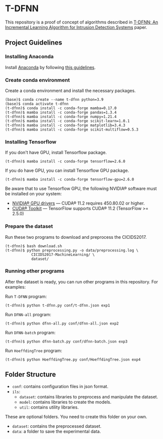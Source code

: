 
# T-DFNN

This repository is a proof of concept of algorithms described in [T-DFNN: An Incremental Learning Algorithm for Intrusion Detection Systems](https://doi.org/10.1109/ACCESS.2021.3127985) paper.

## Project Guidelines

### Installing Anaconda
Install [Anaconda](https://www.anaconda.com/) by following [this guidelines](https://docs.anaconda.com/anaconda/install/). 

### Create conda environment

Create a conda environment and install the necessary packages.

    (base)$ conda create --name t-dfnn python=3.9
    (base)$ conda activate t-dfnn
    (t-dfnn)$ conda install -c conda-forge mamba=0.17.0
    (t-dfnn)$ mamba install -c conda-forge pandas=1.3.4
    (t-dfnn)$ mamba install -c conda-forge numpy=1.21.4
    (t-dfnn)$ mamba install -c conda-forge scikit-learn=1.0.1
    (t-dfnn)$ mamba install -c conda-forge matplotlib=3.4.3
    (t-dfnn)$ mamba install -c conda-forge scikit-multiflow=0.5.3
    
### Installing Tensorflow

If you don't have GPU, install Tensorflow package.

    (t-dfnn)$ mamba install -c conda-forge tensorflow=2.6.0

If you do have GPU, you can install Tensorflow GPU package.

    (t-dfnn)$ mamba install -c conda-forge tensorflow-gpu=2.6.0
    
Be aware that to use Tensorflow GPU, the following NVIDIA® software must be installed on your system:

-   [NVIDIA® GPU drivers](https://www.nvidia.com/drivers) — CUDA® 11.2 requires 450.80.02 or higher.
-   [CUDA® Toolkit](https://developer.nvidia.com/cuda-toolkit-archive) — TensorFlow supports CUDA® 11.2 (TensorFlow >= 2.5.0) 

### Prepare the dataset

Run these two programs to download and preprocess the CICIDS2017.

    (t-dfnn)$ bash download.sh
    (t-dfnn)$ python preprocessing.py -o data/preprocessing.log \
			    CICIDS2017-MachineLearning/ \
			    dataset/

### Running other programs

After the dataset is ready, you can run other programs in this repository. For examples:

Run `T-DFNN` program:

    (t-dfnn)$ python t-dfnn.py conf/t-dfnn.json exp1

Run `DFNN-all` program:

    (t-dfnn)$ python dfnn-all.py conf/dfnn-all.json exp2

Run `DFNN-batch` program:

    (t-dfnn)$ python dfnn-batch.py conf/dfnn-batch.json exp3

Run `HoeffdingTree` program:

    (t-dfnn)$ python HoeffdingTree.py conf/HoeffdingTree.json exp4
 

## Folder Structure 

 - `conf`: contains configuration files in json format.
 - `ils`:
	 - `dataset`: contains libraries to preprocess and manipulate the dataset.
	 - `model`: contains libraries to create the models.
	 - `util`: contains utility libraries.

These are optional folders. You need to create this folder on your own.
- `dataset`: contains the preprocessed dataset. 
- `data`: a folder to save the experimental data.
